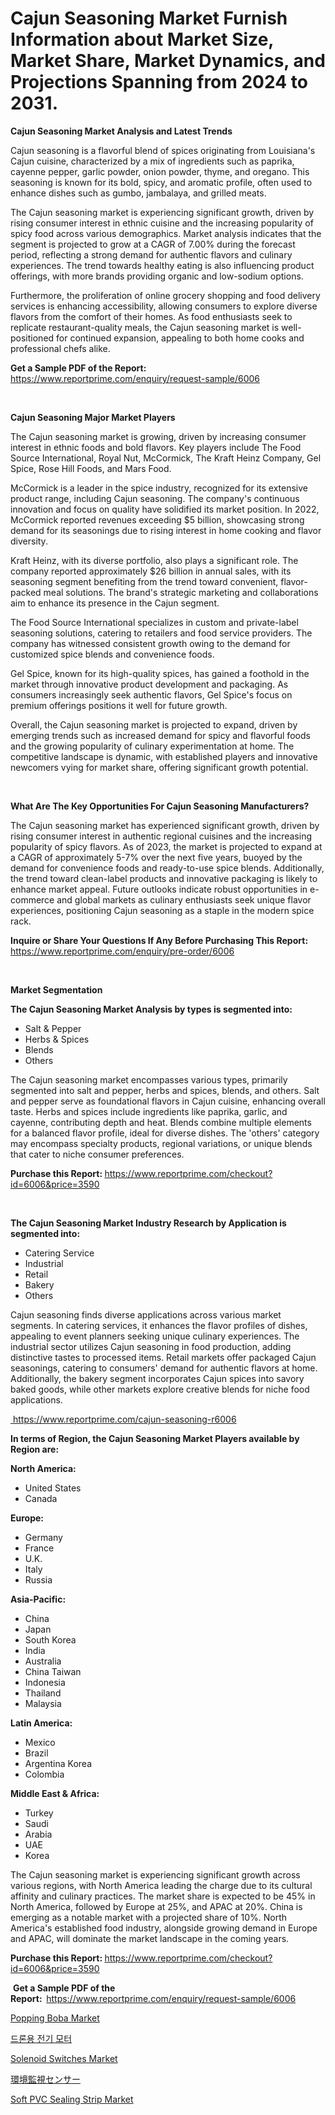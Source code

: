 <p><h1>Cajun Seasoning Market Furnish Information about Market Size, Market Share, Market Dynamics, and Projections Spanning from 2024 to 2031.</h1></p><p><strong>Cajun Seasoning Market Analysis and Latest Trends</strong></p>
<p><p>Cajun seasoning is a flavorful blend of spices originating from Louisiana's Cajun cuisine, characterized by a mix of ingredients such as paprika, cayenne pepper, garlic powder, onion powder, thyme, and oregano. This seasoning is known for its bold, spicy, and aromatic profile, often used to enhance dishes such as gumbo, jambalaya, and grilled meats.</p><p>The Cajun seasoning market is experiencing significant growth, driven by rising consumer interest in ethnic cuisine and the increasing popularity of spicy food across various demographics. Market analysis indicates that the segment is projected to grow at a CAGR of 7.00% during the forecast period, reflecting a strong demand for authentic flavors and culinary experiences. The trend towards healthy eating is also influencing product offerings, with more brands providing organic and low-sodium options. </p><p>Furthermore, the proliferation of online grocery shopping and food delivery services is enhancing accessibility, allowing consumers to explore diverse flavors from the comfort of their homes. As food enthusiasts seek to replicate restaurant-quality meals, the Cajun seasoning market is well-positioned for continued expansion, appealing to both home cooks and professional chefs alike.</p></p>
<p><strong>Get a Sample PDF of the Report:&nbsp;</strong> <a href="https://www.reportprime.com/enquiry/request-sample/6006">https://www.reportprime.com/enquiry/request-sample/6006</a></p>
<p>&nbsp;</p>
<p><strong>Cajun Seasoning Major Market Players</strong></p>
<p><p>The Cajun seasoning market is growing, driven by increasing consumer interest in ethnic foods and bold flavors. Key players include The Food Source International, Royal Nut, McCormick, The Kraft Heinz Company, Gel Spice, Rose Hill Foods, and Mars Food. </p><p>McCormick is a leader in the spice industry, recognized for its extensive product range, including Cajun seasoning. The company's continuous innovation and focus on quality have solidified its market position. In 2022, McCormick reported revenues exceeding $5 billion, showcasing strong demand for its seasonings due to rising interest in home cooking and flavor diversity.</p><p>Kraft Heinz, with its diverse portfolio, also plays a significant role. The company reported approximately $26 billion in annual sales, with its seasoning segment benefiting from the trend toward convenient, flavor-packed meal solutions. The brand's strategic marketing and collaborations aim to enhance its presence in the Cajun segment.</p><p>The Food Source International specializes in custom and private-label seasoning solutions, catering to retailers and food service providers. The company has witnessed consistent growth owing to the demand for customized spice blends and convenience foods. </p><p>Gel Spice, known for its high-quality spices, has gained a foothold in the market through innovative product development and packaging. As consumers increasingly seek authentic flavors, Gel Spice's focus on premium offerings positions it well for future growth.</p><p>Overall, the Cajun seasoning market is projected to expand, driven by emerging trends such as increased demand for spicy and flavorful foods and the growing popularity of culinary experimentation at home. The competitive landscape is dynamic, with established players and innovative newcomers vying for market share, offering significant growth potential.</p></p>
<p>&nbsp;</p>
<p><strong>What Are The Key Opportunities For Cajun Seasoning Manufacturers?</strong></p>
<p><p>The Cajun seasoning market has experienced significant growth, driven by rising consumer interest in authentic regional cuisines and the increasing popularity of spicy flavors. As of 2023, the market is projected to expand at a CAGR of approximately 5-7% over the next five years, buoyed by the demand for convenience foods and ready-to-use spice blends. Additionally, the trend toward clean-label products and innovative packaging is likely to enhance market appeal. Future outlooks indicate robust opportunities in e-commerce and global markets as culinary enthusiasts seek unique flavor experiences, positioning Cajun seasoning as a staple in the modern spice rack.</p></p>
<p><strong>Inquire or Share Your Questions If Any Before Purchasing This Report:</strong> <a href="https://www.reportprime.com/enquiry/pre-order/6006">https://www.reportprime.com/enquiry/pre-order/6006</a></p>
<p>&nbsp;</p>
<p><strong>Market Segmentation</strong></p>
<p><strong>The Cajun Seasoning Market Analysis by types is segmented into:</strong></p>
<p><ul><li>Salt & Pepper</li><li>Herbs & Spices</li><li>Blends</li><li>Others</li></ul></p>
<p><p>The Cajun seasoning market encompasses various types, primarily segmented into salt and pepper, herbs and spices, blends, and others. Salt and pepper serve as foundational flavors in Cajun cuisine, enhancing overall taste. Herbs and spices include ingredients like paprika, garlic, and cayenne, contributing depth and heat. Blends combine multiple elements for a balanced flavor profile, ideal for diverse dishes. The 'others' category may encompass specialty products, regional variations, or unique blends that cater to niche consumer preferences.</p></p>
<p><strong>Purchase this Report:&nbsp;</strong><a href="https://www.reportprime.com/checkout?id=6006&price=3590">https://www.reportprime.com/checkout?id=6006&price=3590</a></p>
<p>&nbsp;</p>
<p><strong>The Cajun Seasoning Market Industry Research by Application is segmented into:</strong></p>
<p><ul><li>Catering Service</li><li>Industrial</li><li>Retail</li><li>Bakery</li><li>Others</li></ul></p>
<p><p>Cajun seasoning finds diverse applications across various market segments. In catering services, it enhances the flavor profiles of dishes, appealing to event planners seeking unique culinary experiences. The industrial sector utilizes Cajun seasoning in food production, adding distinctive tastes to processed items. Retail markets offer packaged Cajun seasonings, catering to consumers' demand for authentic flavors at home. Additionally, the bakery segment incorporates Cajun spices into savory baked goods, while other markets explore creative blends for niche food applications.</p></p>
<p><a href="https://www.reportprime.com/cajun-seasoning-r6006">&nbsp;https://www.reportprime.com/cajun-seasoning-r6006</a></p>
<p><strong>In terms of Region, the Cajun Seasoning Market Players available by Region are:</strong></p>
<p>
    <p> <strong> North America: </strong>
        <ul>
            <li>United States</li>
            <li>Canada</li>
        </ul>
        </p> 
    <p> <strong> Europe: </strong>
        <ul>
            <li>Germany</li>
            <li>France</li>
            <li>U.K.</li>
            <li>Italy</li>
            <li>Russia</li>
        </ul>
        </p> 
    <p> <strong> Asia-Pacific: </strong>
        <ul>
            <li>China</li>
            <li>Japan</li>
            <li>South Korea</li>
            <li>India</li>
            <li>Australia</li>
            <li>China Taiwan</li>
            <li>Indonesia</li>
            <li>Thailand</li>
            <li>Malaysia</li>
        </ul>
        </p> 
    <p> <strong> Latin America: </strong>
        <ul>
            <li>Mexico</li>
            <li>Brazil</li>
            <li>Argentina Korea</li>
            <li>Colombia</li>
        </ul>
        </p> 
    <p> <strong> Middle East & Africa: </strong>
        <ul>
            <li>Turkey</li>
            <li>Saudi</li>
            <li>Arabia</li>
            <li>UAE</li>
            <li>Korea</li>
        </ul>
    </p>
    </p>
<p><p>The Cajun seasoning market is experiencing significant growth across various regions, with North America leading the charge due to its cultural affinity and culinary practices. The market share is expected to be 45% in North America, followed by Europe at 25%, and APAC at 20%. China is emerging as a notable market with a projected share of 10%. North America's established food industry, alongside growing demand in Europe and APAC, will dominate the market landscape in the coming years.</p></p>
<p><strong>Purchase this Report: </strong><a href="https://www.reportprime.com/checkout?id=6006&price=3590">https://www.reportprime.com/checkout?id=6006&price=3590</a></p>
<p>&nbsp;<strong>Get a Sample PDF of the Report:&nbsp;&nbsp;</strong><a href="https://www.reportprime.com/enquiry/request-sample/6006">https://www.reportprime.com/enquiry/request-sample/6006</a></p>
<p><strong></strong></p>
<p><p><a href="https://github.com/FassouRP/Market-Research-Report-List-6/blob/main/popping-boba-market.md">Popping Boba Market</a></p><p><a href="https://medium.com/@fernandotryo5lson96765/%EB%93%9C%EB%A1%A0-%EC%8B%9C%EC%9E%A5-%EB%B6%80%EB%AC%B8%EC%97%90%EC%84%9C%EC%9D%98-%EA%B8%80%EB%A1%9C%EB%B2%8C-%EC%A0%84%EA%B8%B0-%EB%AA%A8%ED%84%B0%EC%9D%98-%EC%8B%9C%EC%9E%A5-%EC%97%AD%ED%95%99%EA%B3%BC-%EB%AF%B8%EB%9E%98-%ED%8A%B8%EB%A0%8C%EB%93%9C%EB%8A%94-2024%EB%85%84%EB%B6%80%ED%84%B0-2031%EB%85%84%EA%B9%8C%EC%A7%80%EC%9D%98-%EC%98%88%EC%B8%A1%EC%9E%85%EB%8B%88%EB%8B%A4-ad1105bce1d1">드론용 전기 모터</a></p><p><a href="https://medium.com/@sallyselcenk46/solenoid-switches-industry-sector-market-dynamics-and-future-scenarios-2024-2031-af3fb0c8d9f0">Solenoid Switches Market</a></p><p><a href="https://medium.com/@eunawiegad2023/%E6%AC%A1%E3%81%AE%E6%96%87%E3%82%92%E6%97%A5%E6%9C%AC%E8%AA%9E%E3%81%AB%E7%BF%BB%E8%A8%B3%E3%81%97%E3%81%BE%E3%81%99-%E3%82%B0%E3%83%AD%E3%83%BC%E3%83%90%E3%83%AB%E7%92%B0%E5%A2%83%E7%9B%A3%E8%A6%96%E3%82%BB%E3%83%B3%E3%82%B5%E3%83%BC%E5%B8%82%E5%A0%B4%E3%82%BB%E3%82%AF%E3%82%BF%E3%83%BC-%E3%82%BF%E3%82%A4%E3%83%97-%E5%BF%9C%E7%94%A8-%E5%B8%82%E5%A0%B4%E3%83%97%E3%83%AC%E3%83%BC%E3%83%A4%E3%83%BC%E3%81%AE%E6%88%A6%E7%95%A5-%E5%9C%B0%E5%9F%9F%E6%88%90%E9%95%B7%E3%81%AEinsights-%E3%81%8A%E3%82%88%E3%81%B3%E5%B0%86%E6%9D%A5%E3%81%AE%E4%BA%88%E6%B8%AC-2024%E5%B9%B4-2031%E5%B9%B4-106e6dbe6a50">環境監視センサー</a></p><p><a href="https://issuu.com/reportprime-2/docs/soft-pvc-sealing-strip-market-size-_3867839c6d3ad3">Soft PVC Sealing Strip Market</a></p></p>